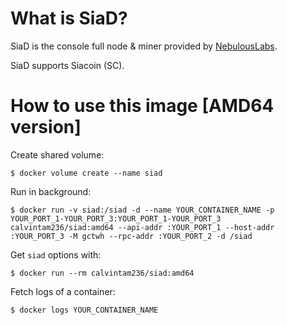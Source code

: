 # What is SiaD?

SiaD is the console full node & miner provided by [NebulousLabs](https://github.com/NebulousLabs/Sia).

SiaD supports Siacoin (SC).

# How to use this image [AMD64 version]

Create shared volume:

```console
$ docker volume create --name siad
```

Run in background:

```console
$ docker run -v siad:/siad -d --name YOUR_CONTAINER_NAME -p YOUR_PORT_1-YOUR_PORT_3:YOUR_PORT_1-YOUR_PORT_3 calvintam236/siad:amd64 --api-addr :YOUR_PORT_1 --host-addr :YOUR_PORT_3 -M gctwh --rpc-addr :YOUR_PORT_2 -d /siad
```

Get `siad` options with:

```console
$ docker run --rm calvintam236/siad:amd64
```

Fetch logs of a container:

```console
$ docker logs YOUR_CONTAINER_NAME
```
